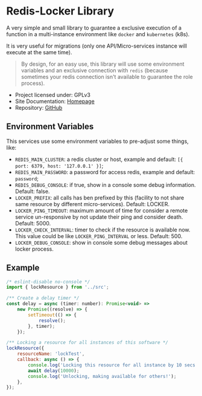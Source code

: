 # Redis-Locker Library

A very simple and small library to guarantee a exclusive execution of a function in
a multi-instance environment like `docker` and `kubernetes` (k8s).

It is very useful for migrations (only one API/Micro-services instance will execute at
the same time).

> By design, for an easy use, this library will use some environment variables and an exclusive connection with `redis` (because sometimes your redis connection isn't available to guarantee the role process).

-   Project licensed under: GPLv3
-   Site Documentation: [Homepage](https://nsfilho.github.io/redis-locker/index.html)
-   Repository: [GitHub](https://github.com/nsfilho/redis-locker.git)

## Environment Variables

This services use some environment variables to pre-adjust some things, like:

-   `REDIS_MAIN_CLUSTER`: a redis cluster or host, example and default: `[{ port: 6379, host: '127.0.0.1' }]`;
-   `REDIS_MAIN_PASSWORD`: a password for access redis, example and default: `password`;
-   `REDIS_DEBUG_CONSOLE`: if true, show in a console some debug information. Default: false.
-   `LOCKER_PREFIX`: all calls has ben prefixed by this (facility to not share same resource by different micro-services). Default: LOCKER.
-   `LOCKER_PING_TIMEOUT`: maximum amount of time for consider a remote service un-responsive by not update their ping and consider death. Default: 5000.
-   `LOCKER_CHECK_INTERVAL`: timer to check if the resource is available now. This value could be like `LOCKER_PING_INTERVAL` or less. Default: 500.
-   `LOCKER_DEBUG_CONSOLE`: show in console some debug messages about locker process.

## Example

```javascript
/* eslint-disable no-console */
import { lockResource } from '../src';

/** Create a delay timer */
const delay = async (timer: number): Promise<void> =>
    new Promise((resolve) => {
        setTimeout(() => {
            resolve();
        }, timer);
    });

/** Locking a resource for all instances of this software */
lockResource({
    resourceName: 'lockTest',
    callback: async () => {
        console.log('Locking this resource for all instance by 10 secs');
        await delay(10000);
        console.log('Unlocking, making available for others!');
    },
});
```
